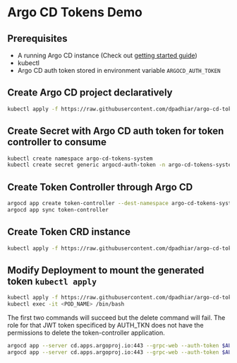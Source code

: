 # Argo CD Tokens Demo

## Prerequisites 
- A running Argo CD instance (Check out [getting started guide](https://argoproj.github.io/argo-cd/getting_started/))
- kubectl 
- Argo CD auth token stored in environment variable `ARGOCD_AUTH_TOKEN`

## Create Argo CD project declaratively

```bash
kubectl apply -f https://raw.githubusercontent.com/dpadhiar/argo-cd-tokens/master/demo/project.yaml
```

## Create Secret with Argo CD auth token for token controller to consume 

```bash
kubectl create namespace argo-cd-tokens-system
kubectl create secret generic argocd-auth-token -n argo-cd-tokens-system --from-literal=authTkn=$ARGOCD_AUTH_TOKEN
```

## Create Token Controller through Argo CD

```bash
argocd app create token-controller --dest-namespace argo-cd-tokens-system --dest-server https://kubernetes.default.svc --repo https://github.com/dpadhiar/argo-cd-tokens --path config/default --project token-controller
argocd app sync token-controller
```

## Create Token CRD instance

```bash
kubectl apply -f https://raw.githubusercontent.com/dpadhiar/argo-cd-tokens/master/demo/token.yaml
```

## Modify Deployment to mount the generated token `kubectl apply`

```bash
kubectl apply -f https://raw.githubusercontent.com/dpadhiar/argo-cd-tokens/master/demo/deployment_with_secret.yaml
kubectl exec -it <POD_NAME> /bin/bash
```

The first two commands will succeed but the delete command will fail. The role for that JWT token specificed by AUTH_TKN does not have the permissions to delete the token-controller application.
```bash
argocd app --server cd.apps.argoproj.io:443 --grpc-web --auth-token $AUTH_TKN get token-controller
argocd app --server cd.apps.argoproj.io:443 --grpc-web --auth-token $AUTH_TKN delete token-controller
```
